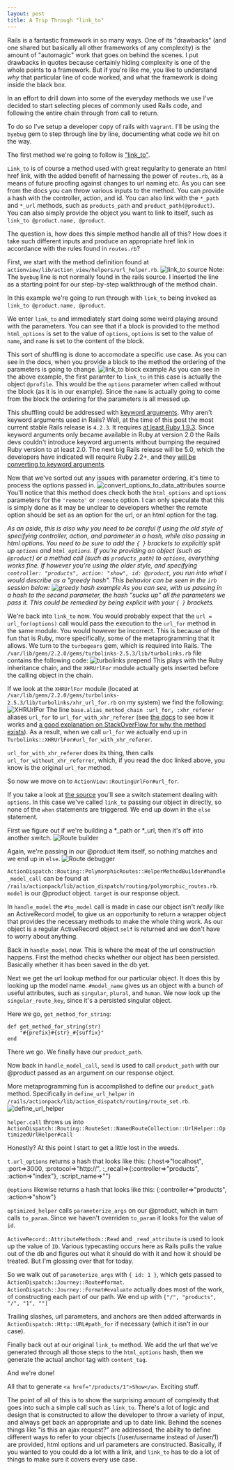 ```yaml
---
layout: post
title: A Trip Through "link_to"
---
```


Rails is a fantastic framework in so many ways. One of its "drawbacks" (and one shared but basically all other frameworks of any complexity) is the amount of "automagic" work that goes on behind the scenes. I put drawbacks in quotes because certainly hiding complexity is one of the whole points to a framework. But if you're like me, you like to understand _why_ that particular line of code worked, and what the framework is doing inside the black box.

In an effort to drill down into some of the everyday methods we use I've decided to start selecting pieces of commonly used Rails code, and following the entire chain through from call to return.

To do so I've setup a developer copy of rails with `Vagrant`. I'll be using the `byebug` gem to step through line by line, documenting what code we hit on the way.

The first method we're going to follow is ["link_to"](http://api.rubyonrails.org/classes/ActionView/Helpers/UrlHelper.html#method-i-link_to).

`Link_to` is of course a method used with great regularity to generate an html href link, with the added benefit of harnessing the power of `routes.rb`, as a means of future proofing against changes to url naming etc. As you can see from the docs you can throw various inputs to the method. You can provide a hash with the controller, action, and id. You can also link with the `*_path` and `*_url` methods, such as `products_path` and `product_path(@product)`. You can also simply provide the object you want to link to itself, such as `link_to @product.name, @product`.

The question is, how does this simple method handle all of this? How does it take such different inputs and produce an appropriate href link in accordance with the rules found in `routes.rb`?

First, we start with the method definition found at `actionview/lib/action_view/helpers/url_helper.rb`.
![link_to source](/images/link_to-screenshot.png)
Note: The `byebug` line is not normally found in the rails source. I inserted the line as a starting point for our step-by-step walkthrough of the method chain.

In this example we're going to run through with `link_to` being invoked as `link_to @product.name, @product`.

We enter `link_to` and immediately start doing some weird playing around with the parameters. You can see that if a block is provided to the method `html_options` is set to the value of `options`, `options` is set to the value of `name`, and `name` is set to the content of the block.

This sort of shuffling is done to accomodate a specific use case. As you can see in the docs, when you provide a block to the method the ordering of the parameters is going to change.
![link_to block example](/images/link_to-block-example.png)
As you can see in the above example, the first paramter to `link_to` in this case is actually the object `@profile`. This would be the `options` parameter when called without the block (as it is in our example). Since the `name` is actually going to come from the block the ordering for the parameters is all messed up.

This shuffling could be addressed with [keyword arguments](https://robots.thoughtbot.com/ruby-2-keyword-arguments). Why aren't keyword arguments used in Rails? Well, at the time of this post the most current stable Rails release is `4.2.3`. It requires [at least Ruby 1.9.3](https://rubygems.org/gems/rails/versions/4.2.3). Since keyword arguments only became available in Ruby at version 2.0 the Rails devs couldn't introduce keyword arguments without bumping the required Ruby version to at least 2.0. The next big Rails release will be 5.0, which the developers have indicated will require Ruby 2.2+, and they [will be converting to keyword arguments](http://weblog.rubyonrails.org/2014/12/19/Rails-4-2-final/).

Now that we've sorted out any issues with parameter ordering, it's time to process the options passed in.
![convert_options_to_data_attributes source](/images/convert_options_to_data_attributes.png)
You'll notice that this method does check both the `html_options` and `options` parameters for the `'remote'` or `:remote` option. I can only speculate that this is simply done as it may be unclear to developers whether the remote option should be set as an option for the url, or an html option for the tag.

_As an aside, this is also why you need to be careful if using the old style of specifying controller, action, and parameter in a hash, while also passing in html options. You need to be sure to add the `{ }` brackets to explicitly split up `options` and `html_options`. If you're providing an object (such as `@product`) or a method call (such as `products_path`) to `options`, everything works fine. If however you're using the older style, and specifying `controller: "products", action: "show", id: @product`, you run into what I would describe as a "greedy hash". This behavior can be seen in the `irb` session below:
![greedy hash example](/images/greedy-parameters.png)
As you can see, with us passing in a hash to the second parameter, the hash "sucks up" all the parameters we pass it. This could be remedied by being explicit with your `{ }` brackets._

We're back into `link_to` now. You would probably expect that the `url = url_for(options)` call would pass the execution to the `url_for` method in the same module. You would however be incorrect. This is because of the fun that is Ruby, more specifically, some of the metaprogramming that it allows. We turn to the `turbogears` gem, which is required into Rails. The `/var/lib/gems/2.2.0/gems/turbolinks-2.5.3/lib/turbolinks.rb` file contains the following code:
![turbolinks prepend](/images/turbolinks-prepend.png)
This plays with the Ruby inheritance chain, and the `XHRUrlFor` module actually gets inserted before the calling object in the chain.

If we look at the `XHRUrlFor` module (located at `/var/lib/gems/2.2.0/gems/turbolinks-2.5.3/lib/turbolinks/xhr_url_for.rb` on my system) we find the following:
![XHRUrlFor](/images/XHRUrlFor.png)
The line `base.alias_method_chain :url_for, :xhr_referer` aliases `url_for` to `url_for_with_xhr_referer` (see [the docs](https://github.com/rails/rails/blob/master/activesupport/lib/active_support/core_ext/module/aliasing.rb) to see how it works and [a good explanation on StackOverFlow for why the method exists](http://stackoverflow.com/questions/3695839/ruby-on-rails-alias-method-chain-what-exactly-does-it-do#answer-3697391)).
As a result, when we call `url_for` we actually end up in `Turbolinks::XHRUrlFor#url_for_with_xhr_referer`.

`url_for_with_xhr_referer` does its thing, then calls `url_for_without_xhr_referrer`, which, if you read the doc linked above, you know is the original `url_for` method.

So now we move on to `ActionView::RoutingUrlFor#url_for`.

If you take a look at [the source](https://github.com/rails/rails/blob/master/actionview/lib/action_view/routing_url_for.rb) you'll see a switch statement dealing with `options`. In this case we've called `link_to` passing our object in directly, so none of the `when` statements are triggered. We end up down in the `else` statement.

First we figure out if we're building a *_path or *_url, then it's off into another switch.
![Route builder](/images/routebuilder.png)

Again, we're passing in our @product item itself, so nothing matches and we end up in `else`.
![Route debugger](/images/route_debug.png)

`ActionDispatch::Routing::PolymorphicRoutes::HelperMethodBuilder#handle_model_call` can be found at `/rails/actionpack/lib/action_dispatch/routing/polymorphic_routes.rb`.
`model` is our @product object. `target` is our response object.

In `handle_model` the `#to_model` call is made in case our object isn't _really_ like an ActiveRecord model, to give us an opportunity to return a wrapper object that provides the necessary methods to make the whole thing work. As our object is a regular ActiveRecord object `self` is returned and we don't have to worry about anything.

Back in `handle_model` now. This is where the meat of the url construction happens.
First the method checks whether our object has been persisted. Basically whether it has been saved in the db yet.

Next we get the url lookup method for our particular object. It does this by looking up the model name. `#model_name` gives us an object with a bunch of useful attributes, such as `singular`, `plural`, and `human`. We now look up the `singular_route_key`, since it's a persisted singular object.

Here we go, `get_method_for_string`:

    def get_method_for_string(str)
        "#{prefix}#{str}_#{suffix}"
    end

There we go. We finally have our `product_path`.

Now back in `handle_model_call`, `send` is used to call `product_path` with our @product passed as an argument on our response object.

More metaprogramming fun is accomplished to define our `product_path` method. Specifically in `define_url_helper` in `/rails/actionpack/lib/action_dispatch/routing/route_set.rb`.
![define_url_helper](/images/define_url_helper.png)

`helper.call` throws us into `ActionDispatch::Routing::RouteSet::NamedRouteCollection::UrlHelper::OptimizedUrlHelper#call`

Honestly? At this point I start to get a little lost in the weeds.

`t.url_options` returns a hash that looks like this:
    {:host=>"localhost", :port=>3000, :protocol=>"http://", :_recall=>{:controller=>"products", :action=>"index"}, :script_name=>""}

`@options` likewise returns a hash that looks like this:
    {:controller=>"products", :action=>"show"}

`optimized_helper` calls `parameterize_args` on our @product, which in turn calls `to_param`. Since we haven't overriden `to_param` it looks for the value of `id`.

`ActiveRecord::AttributeMethods::Read` and `_read_attribute` is used to look up the value of `ID`.
Various typecasting occurs here as Rails pulls the value out of the db and figures out what it should do with it and how it should be treated. But I'm glossing over that for today.

So we walk out of `parameterize_args` with `{ id: 1 }`, which gets passed to `ActionDispatch::Journey::Route#format`.
`ActionDispatch::Journey::Format#evaluate` actually does most of the work, of constructing each part of our path. We end up with `["/", "products", "/", "1", ""]`

Trailing slashes, url parameters, and anchors are then added afterwards in `ActionDispatch::Http::URL#path_for` if necessary (which it isn't in our case).

Finally back out at our original `link_to` method. We add the url that we've generated through all those steps to the `html_options` hash, then we generate the actual anchor tag with `content_tag`.

And we're done!

All that to generate `<a href="/products/1">Show</a>`. Exciting stuff.

The point of all of this is to show the surprising amount of complexity that goes into such a simple call such as `link_to`. There's a lot of logic and design that is constructed to allow the developer to throw a variety of input, and always get back an appropriate and up to date link. Behind the scenes things like "is this an ajax request?" are addressed, the ability to define different ways to refer to your objects (/user/username instead of /user/1) are provided, html options and url parameters are constructed. Basically, if you wanted to you could do a lot with a link, and `link_to` has to do a lot of things to make sure it covers every use case.
